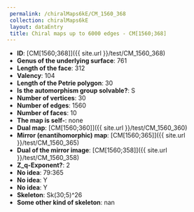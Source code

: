 ```yaml
--- 
 permalink: /chiralMaps6kE/CM_1560_368 
 collection: chiralMaps6kE
 layout: dataEntry
 title: Chiral maps up to 6000 edges - CM[1560;368]
---
```


- **ID**: [CM[1560;368]]({{ site.url }}/test/CM_1560_368)
- **Genus of the underlying surface**: 761
- **Length of the face**: 312
- **Valency**: 104
- **Length of the Petrie polygon**: 30
- **Is the automorphism group solvable?**: S
- **Number of vertices**: 30
- **Number of edges**: 1560
- **Number of faces**: 10
- **The map is self-**: none
- **Dual map**: [CM[1560;360]]({{ site.url }}/test/CM_1560_360)
- **Mirror (enantihomorphic) map**: [CM[1560;365]]({{ site.url }}/test/CM_1560_365)
- **Dual of the mirror image**: [CM[1560;358]]({{ site.url }}/test/CM_1560_358)
- **Z_q-Exponent?**: 2
- **No idea**:  79:365
- **No idea**: Y
- **No idea**: Y
- **Skeleton**: Sk(30;5)^26
- **Some other kind of skeleton**: nan
